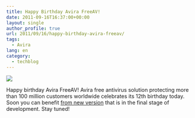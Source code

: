 ```yaml
---
title: Happy Birthday Avira FreeAV!
date: 2011-09-16T16:37:00+00:00
layout: single
author_profile: true
url: 2011/09/16/happy-birthday-avira-freeav/
tags:
  - Avira
lang: en
category: 
  - techblog
---
```

[![](http://4.bp.blogspot.com/-DKKiUcJdRhw/TnNzbLmKktI/AAAAAAAAECM/8mFTWXKNTuo/s400/Avira_n.jpg)](http://4.bp.blogspot.com/-DKKiUcJdRhw/TnNzbLmKktI/AAAAAAAAECM/8mFTWXKNTuo/s1600/Avira_n.jpg)

Happy birthday Avira FreeAV! Avira free antivirus solution protecting more than 100 million customers worldwide celebrates its 12th birthday today. Soon you can benefit [from new version](/2011/08/start-of-avira-12-betatest.html) that is in the final stage of development. Stay tuned!